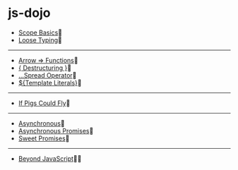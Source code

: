 # js-dojo

* [Scope Basics](https://jsitor.com/hhlOKEh-B)🔸
* [Loose Typing](https://jsitor.com/o0Vjw6c5x)🔹
---
* [Arrow => Functions](https://jsitor.com/95OnaeCdQ)🔹
* [{ Destructuring }](https://jsitor.com/5nUxZjZWO)🔸
* [...Spread Operator](https://jsitor.com/SOD2-MGLE)🔹
* [${Template Literals}](https://jsitor.com/vOAIxtVfb)🔸
---
* [If Pigs Could Fly](https://jsitor.com/ClgoJJrXN)🔸
---
* [Asynchronous](https://jsitor.com/l0NPpu-oP)🔹
* [Asynchronous Promises](https://jsitor.com/648pIpRLx)🔹
* [Sweet Promises](https://jsitor.com/63xqWr0D7)🔹
---
* [Beyond JavaScript](https://jsitor.com/8gx9MXL4q)🔸🔹
